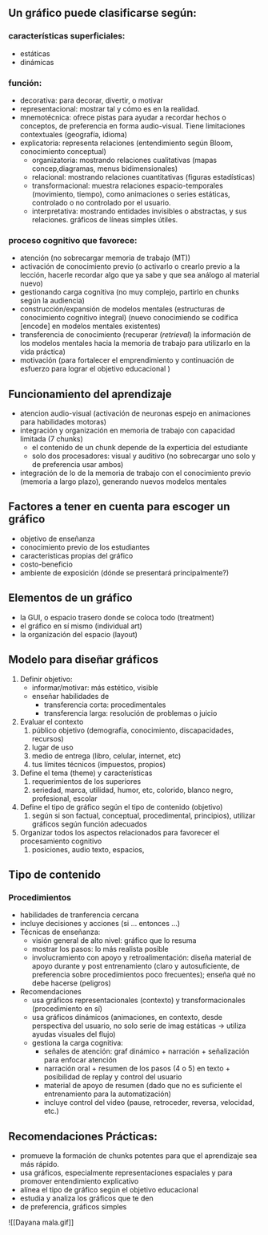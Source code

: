 ## Un gráfico puede clasificarse según:
### características superficiales:
- estáticas
- dinámicas
### función:
- decorativa: para decorar, divertir, o motivar
- representacional: mostrar tal y cómo es en la realidad.
- mnemotécnica: ofrece pistas para ayudar a recordar hechos o conceptos, de preferencia en forma audio-visual. Tiene limitaciones contextuales (geografía, idioma)
- explicatoria: representa relaciones (entendimiento según Bloom, conocimiento conceptual)
	- organizatoria: mostrando relaciones cualitativas (mapas concep,diagramas, menus bidimensionales)
	- relacional: mostrando relaciones cuantitativas (figuras estadísticas)
	- transformacional: muestra relaciones espacio-temporales (movimiento, tiempo), como animaciones o series estáticas, controlado o no controlado por el usuario. 
	- interpretativa: mostrando entidades invisibles o abstractas, y sus relaciones. gráficos de líneas simples útiles.
### proceso cognitivo que favorece:
- atención (no sobrecargar memoria de trabajo (MT))
- activación de conocimiento previo (o activarlo o crearlo previo a la lección, hacerle recordar algo que ya sabe y que sea análogo al material nuevo)
- gestionando carga cognitiva (no muy complejo, partirlo en chunks según la audiencia)
- construcción/expansión de modelos mentales (estructuras de conocimiento cognitivo integral) (nuevo conocimiendo se codifica [encode] en modelos mentales existentes)
- transferencia de conocimiento (recuperar (_retrieval_) la información de los modelos mentales hacia la memoria de trabajo para utilizarlo en la vida práctica)
- motivación (para fortalecer el emprendimiento y continuación de esfuerzo para lograr el objetivo educacional		)
## Funcionamiento del aprendizaje
- atencion audio-visual (activación de neuronas espejo en animaciones para habilidades motoras)
- integración y organización en memoria de trabajo con capacidad limitada (7 chunks)
	- el contenido de un chunk depende de la experticia del estudiante
	- solo dos procesadores: visual y auditivo (no sobrecargar uno solo y de preferencia usar ambos)
- integración de lo de la memoria de trabajo con el conocimiento previo (memoria a largo plazo), generando nuevos modelos mentales
## Factores a tener en cuenta para escoger un gráfico
- objetivo de enseñanza
- conocimiento previo de los estudiantes
- caracteristicas propias del gráfico
- costo-beneficio
- ambiente de exposición (dónde se presentará principalmente?)
## Elementos de un gráfico
- la GUI, o espacio trasero donde se coloca todo (treatment)
- el gráfico en sí mismo (individual art)
- la organización del espacio (layout)
## Modelo para diseñar gráficos
1. Definir objetivo:
	- informar/motivar: más estético, visible
	- enseñar habilidades de
		- transferencia corta: procedimentales
		- transferencia larga: resolución de problemas o juicio
2. Evaluar el contexto
	1. público objetivo (demografía, conocimiento, discapacidades, recursos)
	2. lugar de uso
	3. medio de entrega (libro, celular, internet, etc)
	4. tus límites técnicos (impuestos, propios)
3. Define el tema (theme) y características
	1. requerimientos de los superiores
	2. seriedad, marca, utilidad, humor, etc, colorido, blanco negro, profesional, escolar
4. Define el tipo de gráfico según el tipo de contenido (objetivo)
	1. según si son factual, conceptual, procedimental, principios), utilizar gráficos según función adecuados
5.  Organizar todos los aspectos relacionados para favorecer el procesamiento cognitivo
	1.  posiciones, audio texto, espacios, 


## Tipo de contenido 

### Procedimientos
- habilidades de tranferencia cercana
- incluye decisiones y acciones (si ... entonces ...)
- Técnicas de enseñanza:
	- visión general de alto nivel: gráfico que lo resuma
	- mostrar los pasos: lo más realista posible	
	- involucramiento con apoyo y retroalimentación: diseña material de apoyo durante y post entrenamiento (claro y autosuficiente, de preferencia sobre procedimientos poco frecuentes); enseña qué no debe hacerse (peligros)
- Recomendaciones
	- usa gráficos representacionales (contexto) y transformacionales (procedimiento en sí)
	- usa gráficos dinámicos (animaciones, en contexto, desde perspectiva del usuario, no solo serie de imag estáticas -> utiliza ayudas visuales del flujo)
	- gestiona la carga cognitiva: 
		- señales de atención: graf dinámico + narración + señalización para enfocar atención
		- narración oral + resumen de los pasos (4 o 5) en texto + posibilidad de replay y control del usuario
		- material de apoyo de resumen (dado que no es suficiente el entrenamiento para la automatización)
		- incluye control del video (pause, retroceder, reversa, velocidad, etc.)

## Recomendaciones Prácticas:
- promueve la formación de chunks potentes para que el aprendizaje sea más rápido. 
- usa gráficos, especialmente representaciones espaciales y para promover entendimiento explicativo	
- alínea el tipo de gráfico según el objetivo educacional
- estudia y analiza los gráficos que te den
- de preferencia, gráficos simples


![[Dayana mala.gif]]